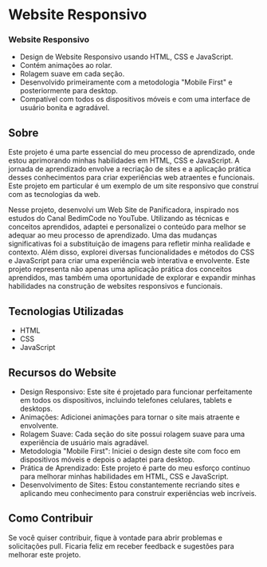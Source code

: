 
# Website Responsivo

### Website Responsivo

- Design de Website Responsivo usando HTML, CSS e JavaScript.
- Contém animações ao rolar.
- Rolagem suave em cada seção.
- Desenvolvido primeiramente com a metodologia "Mobile First" e posteriormente para desktop.
- Compatível com todos os dispositivos móveis e com uma interface de usuário bonita e agradável.

## Sobre

Este projeto é uma parte essencial do meu processo de aprendizado, onde estou aprimorando minhas habilidades em HTML, CSS e JavaScript. A jornada de aprendizado envolve a recriação de sites e a aplicação prática desses conhecimentos para criar experiências web atraentes e funcionais. Este projeto em particular é um exemplo de um site responsivo que construí com as tecnologias da web.

Nesse projeto, desenvolvi um Web Site de Panificadora, inspirado nos estudos do Canal BedimCode no YouTube. Utilizando as técnicas e conceitos aprendidos, adaptei e personalizei o conteúdo para melhor se adequar ao meu processo de aprendizado. Uma das mudanças significativas foi a substituição de imagens para refletir minha realidade e contexto. Além disso, explorei diversas funcionalidades e métodos do CSS e JavaScript para criar uma experiência web interativa e envolvente. Este projeto representa não apenas uma aplicação prática dos conceitos aprendidos, mas também uma oportunidade de explorar e expandir minhas habilidades na construção de websites responsivos e funcionais.

## Tecnologias Utilizadas

- HTML
- CSS
- JavaScript

## Recursos do Website

- Design Responsivo: Este site é projetado para funcionar perfeitamente em todos os dispositivos, incluindo telefones celulares, tablets e desktops.
- Animações: Adicionei animações para tornar o site mais atraente e envolvente.
- Rolagem Suave: Cada seção do site possui rolagem suave para uma experiência de usuário mais agradável.
- Metodologia "Mobile First": Iniciei o design deste site com foco em dispositivos móveis e depois o adaptei para desktop.
- Prática de Aprendizado: Este projeto é parte do meu esforço contínuo para melhorar minhas habilidades em HTML, CSS e JavaScript.
- Desenvolvimento de Sites: Estou constantemente recriando sites e aplicando meu conhecimento para construir experiências web incríveis.

## Como Contribuir

Se você quiser contribuir, fique à vontade para abrir problemas e solicitações pull. Ficaria feliz em receber feedback e sugestões para melhorar este projeto.


